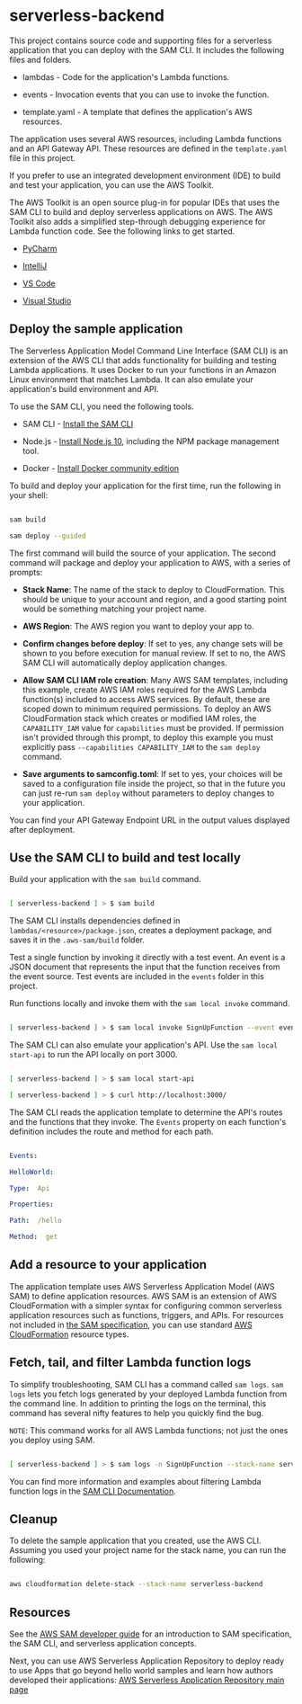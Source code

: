 # serverless-backend

  

This project contains source code and supporting files for a serverless application that you can deploy with the SAM CLI. It includes the following files and folders.

  

-  lambdas - Code for the application's Lambda functions.

-  events - Invocation events that you can use to invoke the function.

-  template.yaml - A template that defines the application's AWS resources.

  

The application uses several AWS resources, including Lambda functions and an API Gateway API. These resources are defined in the `template.yaml` file in this project.

If you prefer to use an integrated development environment (IDE) to build and test your application, you can use the AWS Toolkit.

The AWS Toolkit is an open source plug-in for popular IDEs that uses the SAM CLI to build and deploy serverless applications on AWS. The AWS Toolkit also adds a simplified step-through debugging experience for Lambda function code. See the following links to get started.

  

*  [PyCharm](https://docs.aws.amazon.com/toolkit-for-jetbrains/latest/userguide/welcome.html)

*  [IntelliJ](https://docs.aws.amazon.com/toolkit-for-jetbrains/latest/userguide/welcome.html)

*  [VS Code](https://docs.aws.amazon.com/toolkit-for-vscode/latest/userguide/welcome.html)

*  [Visual Studio](https://docs.aws.amazon.com/toolkit-for-visual-studio/latest/user-guide/welcome.html)

  

## Deploy the sample application

  

The Serverless Application Model Command Line Interface (SAM CLI) is an extension of the AWS CLI that adds functionality for building and testing Lambda applications. It uses Docker to run your functions in an Amazon Linux environment that matches Lambda. It can also emulate your application's build environment and API.

  

To use the SAM CLI, you need the following tools.

  

*  SAM CLI - [Install the SAM CLI](https://docs.aws.amazon.com/serverless-application-model/latest/developerguide/serverless-sam-cli-install.html)

*  Node.js - [Install Node.js 10](https://nodejs.org/en/), including the NPM package management tool.

*  Docker - [Install Docker community edition](https://hub.docker.com/search/?type=edition&offering=community)

  

To build and deploy your application for the first time, run the following in your shell:

  

```bash

sam build

sam deploy --guided

```

  

The first command will build the source of your application. The second command will package and deploy your application to AWS, with a series of prompts:

  

*  **Stack Name**: The name of the stack to deploy to CloudFormation. This should be unique to your account and region, and a good starting point would be something matching your project name.

*  **AWS Region**: The AWS region you want to deploy your app to.

*  **Confirm changes before deploy**: If set to yes, any change sets will be shown to you before execution for manual review. If set to no, the AWS SAM CLI will automatically deploy application changes.

*  **Allow SAM CLI IAM role creation**: Many AWS SAM templates, including this example, create AWS IAM roles required for the AWS Lambda function(s) included to access AWS services. By default, these are scoped down to minimum required permissions. To deploy an AWS CloudFormation stack which creates or modified IAM roles, the `CAPABILITY_IAM` value for `capabilities` must be provided. If permission isn't provided through this prompt, to deploy this example you must explicitly pass `--capabilities CAPABILITY_IAM` to the `sam deploy` command.

*  **Save arguments to samconfig.toml**: If set to yes, your choices will be saved to a configuration file inside the project, so that in the future you can just re-run `sam deploy` without parameters to deploy changes to your application.

  

You can find your API Gateway Endpoint URL in the output values displayed after deployment.

  

## Use the SAM CLI to build and test locally

  

Build your application with the `sam build` command.

  

```bash

[ serverless-backend ] > $ sam build

```

  

The SAM CLI installs dependencies defined in `lambdas/<resource>/package.json`, creates a deployment package, and saves it in the `.aws-sam/build` folder.

  

Test a single function by invoking it directly with a test event. An event is a JSON document that represents the input that the function receives from the event source. Test events are included in the `events` folder in this project.

  

Run functions locally and invoke them with the `sam local invoke` command.

  

```bash

[ serverless-backend ] > $ sam local invoke SignUpFunction --event events/user/signup.json

```

  

The SAM CLI can also emulate your application's API. Use the `sam local start-api` to run the API locally on port 3000.

  

```bash

[ serverless-backend ] > $ sam local start-api

[ serverless-backend ] > $ curl http://localhost:3000/

```

  

The SAM CLI reads the application template to determine the API's routes and the functions that they invoke. The `Events` property on each function's definition includes the route and method for each path.

  

```yaml

Events:

HelloWorld:

Type:  Api

Properties:

Path:  /hello

Method:  get

```

  

## Add a resource to your application

The application template uses AWS Serverless Application Model (AWS SAM) to define application resources. AWS SAM is an extension of AWS CloudFormation with a simpler syntax for configuring common serverless application resources such as functions, triggers, and APIs. For resources not included in [the SAM specification](https://github.com/awslabs/serverless-application-model/blob/master/versions/2016-10-31.md), you can use standard [AWS CloudFormation](https://docs.aws.amazon.com/AWSCloudFormation/latest/UserGuide/aws-template-resource-type-ref.html) resource types.

  

## Fetch, tail, and filter Lambda function logs

  

To simplify troubleshooting, SAM CLI has a command called `sam logs`. `sam logs` lets you fetch logs generated by your deployed Lambda function from the command line. In addition to printing the logs on the terminal, this command has several nifty features to help you quickly find the bug.

  

`NOTE`: This command works for all AWS Lambda functions; not just the ones you deploy using SAM.

  

```bash

[ serverless-backend ] > $ sam logs -n SignUpFunction --stack-name serverless-backend --tail

```

  

You can find more information and examples about filtering Lambda function logs in the [SAM CLI Documentation](https://docs.aws.amazon.com/serverless-application-model/latest/developerguide/serverless-sam-cli-logging.html).

  
  

## Cleanup

  

To delete the sample application that you created, use the AWS CLI. Assuming you used your project name for the stack name, you can run the following:

  

```bash

aws cloudformation delete-stack --stack-name serverless-backend

```

  

## Resources

  

See the [AWS SAM developer guide](https://docs.aws.amazon.com/serverless-application-model/latest/developerguide/what-is-sam.html) for an introduction to SAM specification, the SAM CLI, and serverless application concepts.

  

Next, you can use AWS Serverless Application Repository to deploy ready to use Apps that go beyond hello world samples and learn how authors developed their applications: [AWS Serverless Application Repository main page](https://aws.amazon.com/serverless/serverlessrepo/)